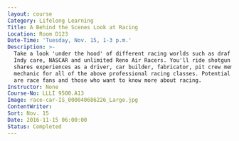 ```yaml
---
layout: course
Category: Lifelong Learning
Title: A Behind the Scenes Look at Racing
Location: Room D123
Date-Time: 'Tuesday, Nov. 15, 1-3 p.m.'
Description: >-
  Take a look 'under the hood' of different racing worlds such as draf racing,
  Indy care, NASCAR and unlimited Reno Air Racers. You'll ride shotgun as Art
  shares experiences as a driver, car builder, fabricator, pit crew member and
  mechanic for all of the above professional racing classes. Potential students
  are race fans and those who want to know more about racing.
Instructor: None
Course-No: LLLI 9500.A13
Image: race-car-IS_000040686226_Large.jpg
ContentWriter:
Sort: Nov. 15
Date: 2016-11-15 06:00:00
Status: Completed
---
```

